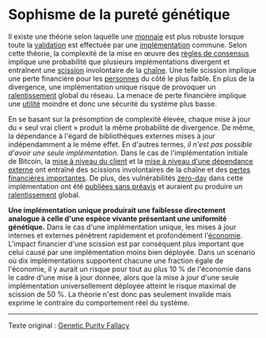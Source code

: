 Sophisme de la pureté génétique
===============================

Il existe une théorie selon laquelle une [monnaie](ch101-glossary.md#monnaie) est plus robuste lorsque toute la [validation](ch101-glossary.md#validation) est effectuée par une [implémentation](ch101-glossary.md#implémentation) commune. Selon cette théorie, la complexité de la mise en œuvre des [règles de consensus](ch101-glossary.md#règles-de-consensus) implique une probabilité que plusieurs implémentations divergent et entraînent une [scission](ch101-glossary.md#scission) involontaire de la [chaîne](ch101-glossary.md#chaîne). Une telle scission implique une perte financière pour les [personnes](ch101-glossary.md#personne) du côté le plus faible. En plus de la divergence, une implémentation unique risque de provoquer un [ralentissement](ch101-glossary.md#ralentissement) global du réseau. La menace de perte financière implique une [utilité](ch101-glossary.md#utilité) moindre et donc une sécurité du système plus basse.

En se basant sur la présomption de complexité élevée, chaque mise à jour du « seul vrai client » produit la même probabilité de divergence. De même, la dépendance à l'égard de bibliothèques externes mises à jour indépendamment a le même effet. En d'autres termes, *il n'est pas possible d'avoir une seule implémentation*. Dans le cas de l'implémentation initiale de Bitcoin, la [mise à niveau du client](https://github.com/bitcoin/bips/blob/master/bip-0050.mediawiki) et la [mise à niveau d'une dépendance externe](https://github.com/bitcoin/bips/blob/master/bip-0066.mediawiki) ont entraîné des scissions involontaires de la chaîne et des [pertes financières importantes](https://cointelegraph.com/news/miners-lost-over-50000-from-the-bitcoin-hardfork-last-weekend). De plus, des vulnérabilités [zero-day](https://fr.wikipedia.org/wiki/Vuln%C3%A9rabilit%C3%A9_zero-day) dans cette implémentation ont été [publiées sans préavis](https://www.reddit.com/r/btc/comments/6z827o/chris_jeffrey_jj_discloses_bitcoin_attack_vector/) et auraient pu produire un [ralentissement](ch101-glossary.md#ralentissement) global.

**Une implémentation unique produirait une faiblesse directement analogue à celle d'une espèce vivante présentant une uniformité génétique.** Dans le cas d'une implémentation unique, les mises à jour internes et externes pénètrent rapidement et profondément l'[économie](ch101-glossary.md#économie). L'impact financier d'une scission est par conséquent plus important que celui causé par une implémentation moins bien déployée. Dans un scénario où dix implémentations supportent chacune une fraction égale de l'économie, il y aurait un risque pour tout au plus 10 % de l'économie dans le cadre d'une mise à jour donnée, alors que la mise à jour d'une seule implémentation universellement déployée atteint le risque maximal de scission de 50 %. La théorie n'est donc pas seulement invalide mais exprime le contraire du comportement réel du système.

---

Texte original : [Genetic Purity Fallacy](https://github.com/libbitcoin/libbitcoin-system/wiki/Genetic-Purity-Fallacy)